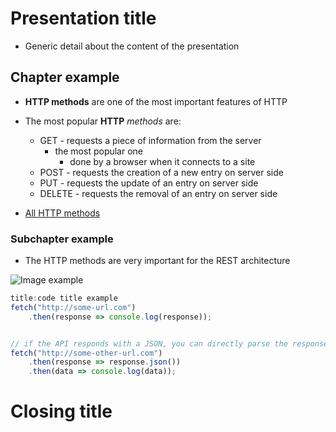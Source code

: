 # Presentation title

- Generic detail about the content of the presentation

## Chapter example
- **HTTP methods** are one of the most important features of HTTP

- The most popular **HTTP** *methods* are:
    - GET - requests a piece of information from the server
        - the most popular one
            - done by a browser when it connects to a site
    - POST - requests the creation of a new entry on server side
    - PUT - requests the update of an entry on server side
    - DELETE - requests the removal of an entry on server side

- [All HTTP methods](https://www.w3schools.com/tags/ref_httpmethods.asp)

### Subchapter example
- The HTTP methods are very important for the REST architecture

![Image example](https://miro.medium.com/v2/resize:fit:788/1*m3jEkdc9SKTK6vNPhRHCqg.jpeg)

```js
title:code title example
fetch("http://some-url.com")
    .then(response => console.log(response));


// if the API responds with a JSON, you can directly parse the response body
fetch("http://some-other-url.com")
    .then(response => response.json())
    .then(data => console.log(data));
```

# Closing title

